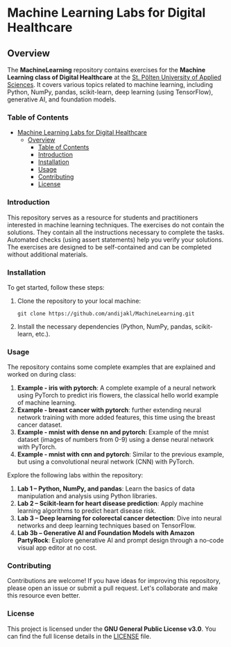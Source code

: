 # Machine Learning Labs for Digital Healthcare

## Overview

The **MachineLearning** repository contains exercises for the **Machine Learning class of Digital Healthcare** at the [St. Pölten University of Applied Sciences](https://www.fhstp.ac.at/en/academic-studies-continuing-education/media-digital-technologies/digital-healthcare). It covers various topics related to machine learning, including Python, NumPy, pandas, scikit-learn, deep learning (using TensorFlow), generative AI, and foundation models.

### Table of Contents

- [Machine Learning Labs for Digital Healthcare](#machine-learning-labs-for-digital-healthcare)
  - [Overview](#overview)
    - [Table of Contents](#table-of-contents)
    - [Introduction](#introduction)
    - [Installation](#installation)
    - [Usage](#usage)
    - [Contributing](#contributing)
    - [License](#license)

### Introduction

This repository serves as a resource for students and practitioners interested in machine learning techniques. The exercises do not contain the solutions. They contain all the instructions necessary to complete the tasks. Automated checks (using assert statements) help you verify your solutions. The exercises are designed to be self-contained and can be completed without additional materials.

### Installation

To get started, follow these steps:

1. Clone the repository to your local machine:

   ```
   git clone https://github.com/andijakl/MachineLearning.git
   ```

2. Install the necessary dependencies (Python, NumPy, pandas, scikit-learn, etc.).

### Usage

The repository contains some complete examples that are explained and worked on during class:

1. **Example - iris with pytorch**: A complete example of a neural network using PyTorch to predict iris flowers, the classical hello world example of machine learning.
2. **Example - breast cancer with pytorch**: further extending neural network training with more added features, this time using the breast cancer dataset.
3. **Example - mnist with dense nn and pytorch**: Example of the mnist dataset (images of numbers from 0-9) using a dense neural network with PyTorch.
4. **Example - mnist with cnn and pytorch**: Similar to the previous example, but using a convolutional neural network (CNN) with PyTorch.

Explore the following labs within the repository:

1. **Lab 1 – Python, NumPy, and pandas**: Learn the basics of data manipulation and analysis using Python libraries.
2. **Lab 2 – Scikit-learn for heart disease prediction**: Apply machine learning algorithms to predict heart disease risk.
3. **Lab 3 – Deep learning for colorectal cancer detection**: Dive into neural networks and deep learning techniques based on TensorFlow.
4. **Lab 3b – Generative AI and Foundation Models with Amazon PartyRock**: Explore generative AI and prompt design through a no-code visual app editor at no cost.

### Contributing

Contributions are welcome! If you have ideas for improving this repository, please open an issue or submit a pull request. Let's collaborate and make this resource even better.

### License

This project is licensed under the **GNU General Public License v3.0**. You can find the full license details in the [LICENSE](https://github.com/andijakl/MachineLearning/blob/main/LICENSE) file.
